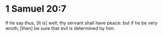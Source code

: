# 1 Samuel 20:7

If he say thus, [It is] well; thy servant shall have peace: but if he be very wroth, [then] be sure that evil is determined by him.
